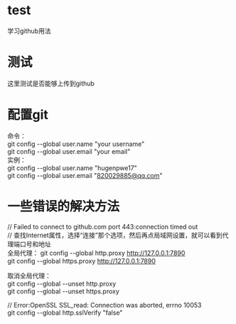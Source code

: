 # test
学习github用法

# 测试
这里测试是否能够上传到github

# 配置git
命令：  
git config --global user.name "your username"  
git config --global user.email "your email"  
实例：  
git config --global user.name "hugenpwe17"  
git config --global user.email "820029885@qq.com"

# 一些错误的解决方法
// Failed to connect to github.com port 443:connection timed out  
// 查找Internet属性，选择“连接”那个选项，然后再点局域网设置，就可以看到代理端口号和地址  
全局代理：
git config --global http.proxy http://127.0.0.1:7890  
git config --global https.proxy http://127.0.0.1:7890

取消全局代理：  
git config --global --unset http.proxy  
git config --global --unset https.proxy


// Error:OpenSSL SSL_read: Connection was aborted, errno 10053  
git config --global http.sslVerify "false"